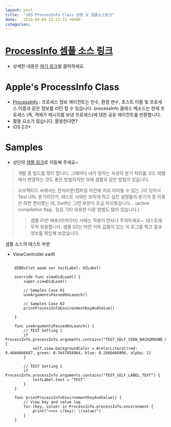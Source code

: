 ```yaml
---
layout: post
title:  "iOS ProcessInfo Class 설명 및 셈플소스링크"
date:   2018-04-04 12:12:12 +0900
categories: 
---
```


# [ProcessInfo 셈플 소스 링크](https://github.com/ClintJang/sample-swift-progressinfo) 
- 상세한 내용은 [여기 링크](https://github.com/ClintJang/sample-swift-progressinfo)를 클릭하세요.

# Apple's ProcessInfo Class
- [ProcessInfo](https://developer.apple.com/documentation/foundation/processinfo) : 프로세스 정보 에이전트는 인수, 환경 변수, 호스트 이름 및 프로세스 이름과 같은 정보를 리턴 할 수 있습니다. processInfo 클래스 메소드는 현재 프로세스 (즉, 객체가 메시지를 보낸 프로세스)에 대한 공유 에이전트를 반환합니다.
- 활용 요소가 많습니다. 활용한다면?
- iOS 2.0+


# Samples 
- 상단의 [셈플 링크](https://github.com/ClintJang/sample-swift-progressinfo)로 이동해 주세요~ 
> 개발 중 빌드를 많이 합니다. 그때마다 내가 원하는 속성의 분기 처리를 코드 레벨에서 변경하는 것도 좋은 방법이지만 아래 셈플과 같은 방법이 있습니다. 

> 오브젝티드 씨에서는 전처리문(컴파일 이전에 미리 처리될 수 있는..)이 있어서 Test URL 분기라던가, 테스트 시에만 보이게 하고 싶은 설정들의 분기가 잘 이용만 하면 편리했는 데, Swift는 그런 부분이 조금 아쉬웠습니다... 
> (active compilation flag.. 등등 기타 유용한 다른 방법도 많이 있습니다.)
>> 셈플 01은 배포(아카이브) 시에는 적용이 안되니 주의하세요~. 테스트에 무척 유용합니다.
>> 셈플 02는 어떤 키와 값들이 있는 지 로그를 찍고 결과 정보를 확인해 보았습니다.

샘플 소스의 테스트 부분
- ViewController.swift
<pre><code>
    @IBOutlet weak var testLabel: UILabel!
    
    override func viewDidLoad() {
        super.viewDidLoad()
        
        // Samples Case 01
        useArgumentsPassedOnLaunch()
        
        // Samples Case 02
        printProcessInfoEnvironmentKeyAndValue()
        
    }
    
    func useArgumentsPassedOnLaunch() {
        // TEST Setting 1
        if ProcessInfo.processInfo.arguments.contains("TEST_SELF_VIEW_BACKGROUND_COLOR") {
            self.view.backgroundColor = #colorLiteral(red: 0.4666666687, green: 0.7647058964, blue: 0.2666666806, alpha: 1)
        }
        
        // TEST Setting 2
        if ProcessInfo.processInfo.arguments.contains("TEST_SELF_LABEL_TEXT") {
            testLabel.text = "TEST"
        }
    }
    
    func printProcessInfoEnvironmentKeyAndValue() {
        // View key and value log
        for (key, value) in ProcessInfo.processInfo.environment {
            print(">>>> \(key): \(value)")
        }
    }
</code></pre>
